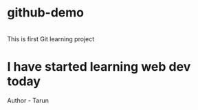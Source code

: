 # github-demo
<br>
This is first Git learning project

<h1>I have started learning web dev today</h1>

Author - Tarun